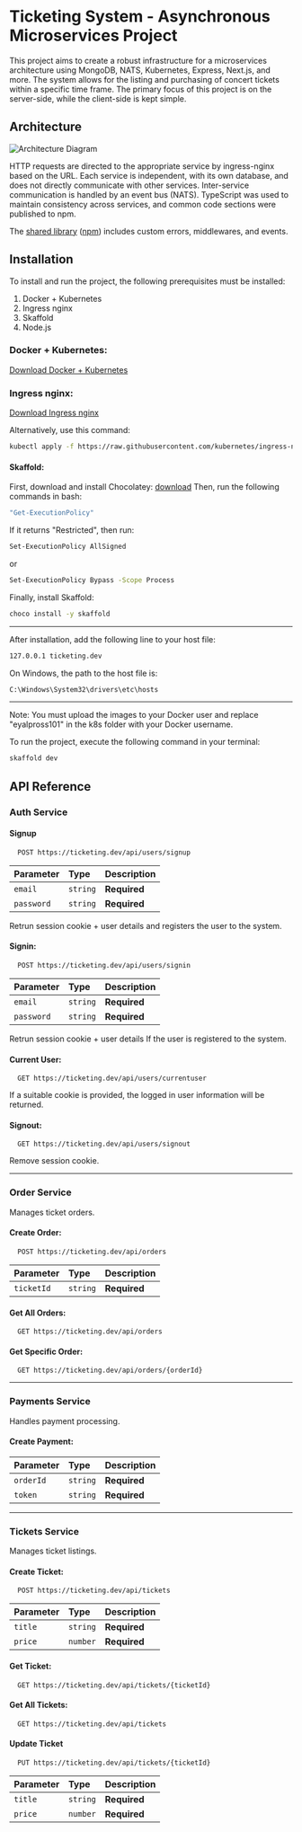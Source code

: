 # Ticketing System - Asynchronous Microservices Project

This project aims to create a robust infrastructure for a microservices architecture using MongoDB, NATS, Kubernetes, Express, Next.js, and more. The system allows for the listing and purchasing of concert tickets within a specific time frame. The primary focus of this project is on the server-side, while the client-side is kept simple.

## Architecture

![Architecture Diagram](https://github.com/eyalItzhak/microservices_projects/assets/62293316/4140b6b1-8125-4c56-a8fa-7fd9fec75327)

HTTP requests are directed to the appropriate service by ingress-nginx based on the URL. Each service is independent, with its own database, and does not directly communicate with other services. Inter-service communication is handled by an event bus (NATS). TypeScript was used to maintain consistency across services, and common code sections were published to npm.

The [shared library](https://github.com/eyalItzhak/microservices-common) ([npm](https://www.npmjs.com/package/@eyaltickets/common)) includes custom errors, middlewares, and events.

## Installation

To install and run the project, the following prerequisites must be installed:

1. Docker + Kubernetes
2. Ingress nginx
3. Skaffold
4. Node.js

### Docker + Kubernetes:

[Download Docker + Kubernetes](https://www.docker.com/)

### Ingress nginx:

[Download Ingress nginx](https://kubernetes.github.io/ingress-nginx)

Alternatively, use this command:

```bash
kubectl apply -f https://raw.githubusercontent.com/kubernetes/ingress-nginx/controller-v1.8.2/deploy/static/provider/cloud/deploy.yaml
```

#### Skaffold:

First, download and install Chocolatey:
[download](https://chocolatey.org/install)
Then, run the following commands in bash:

```bash
"Get-ExecutionPolicy"
```

If it returns "Restricted", then run:

```bash
Set-ExecutionPolicy AllSigned
```

or

```bash
Set-ExecutionPolicy Bypass -Scope Process
```

Finally, install Skaffold:

```bash
choco install -y skaffold
```

---

After installation, add the following line to your host file:

```bash
127.0.0.1 ticketing.dev
```

On Windows, the path to the host file is:

```bash
C:\Windows\System32\drivers\etc\hosts
```

---

Note: You must upload the images to your Docker user and replace "eyalpross101" in the k8s folder with your Docker username.

To run the project, execute the following command in your terminal:

```bash
skaffold dev
```

## API Reference

### Auth Service

#### Signup

```http
  POST https://ticketing.dev/api/users/signup
```

| Parameter  | Type     | Description  |
| :--------- | :------- | :----------- |
| `email`    | `string` | **Required** |
| `password` | `string` | **Required** |

Retrun session cookie + user details and registers the user to the system.

#### Signin:

```http
  POST https://ticketing.dev/api/users/signin
```

| Parameter  | Type     | Description  |
| :--------- | :------- | :----------- |
| `email`    | `string` | **Required** |
| `password` | `string` | **Required** |

Retrun session cookie + user details If the user is registered to the system.

#### Current User:

```http
  GET https://ticketing.dev/api/users/currentuser
```

If a suitable cookie is provided, the logged in user information will be returned.

#### Signout:

```http
  GET https://ticketing.dev/api/users/signout
```

Remove session cookie.

---

### Order Service

Manages ticket orders.

#### Create Order:

```http
  POST https://ticketing.dev/api/orders
```

| Parameter  | Type     | Description  |
| :--------- | :------- | :----------- |
| `ticketId` | `string` | **Required** |

#### Get All Orders:

```http
  GET https://ticketing.dev/api/orders
```

#### Get Specific Order:

```http
  GET https://ticketing.dev/api/orders/{orderId}
```

---

### Payments Service

Handles payment processing.

#### Create Payment:

| Parameter | Type     | Description  |
| :-------- | :------- | :----------- |
| `orderId` | `string` | **Required** |
| `token`   | `string` | **Required** |

---

### Tickets Service

Manages ticket listings.

#### Create Ticket:

```http
  POST https://ticketing.dev/api/tickets
```

| Parameter | Type     | Description  |
| :-------- | :------- | :----------- |
| `title`   | `string` | **Required** |
| `price`   | `number` | **Required** |

#### Get Ticket:

```http
  GET https://ticketing.dev/api/tickets/{ticketId}
```

#### Get All Tickets:

```http
  GET https://ticketing.dev/api/tickets
```

#### Update Ticket

```http
  PUT https://ticketing.dev/api/tickets/{ticketId}
```

| Parameter | Type     | Description  |
| :-------- | :------- | :----------- |
| `title`   | `string` | **Required** |
| `price`   | `number` | **Required** |
